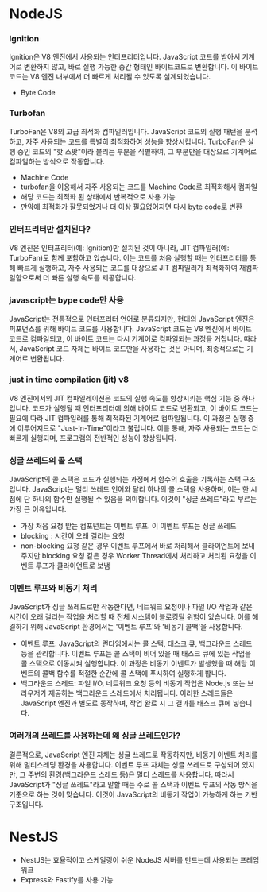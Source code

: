 # NodeJS

### Ignition

Ignition은 V8 엔진에서 사용되는 인터프리터입니다. JavaScript 코드를 받아서 기계어로 변환하지 않고, 바로 실행 가능한 중간 형태인 바이트코드로 변환합니다. 이 바이트코드는 V8 엔진 내부에서 더 빠르게 처리될 수 있도록 설계되었습니다.

- Byte Code

### Turbofan

TurboFan은 V8의 고급 최적화 컴파일러입니다. JavaScript 코드의 실행 패턴을 분석하고, 자주 사용되는 코드를 특별히 최적화하여 성능을 향상시킵니다. TurboFan은 실행 중인 코드의 "핫 스팟"이라 불리는 부분을 식별하여, 그 부분만을 대상으로 기계어로 컴파일하는 방식으로 작동합니다.

- Machine Code
- turbofan을 이용해서 자주 사용되는 코드를 Machine Code로 최적화해서 컴파일
- 해당 코드는 최적화 된 상태에서 반복적으로 사용 가능
- 만약에 최적화가 잘못되었거나 더 이상 필요없어지면 다시 byte code로 변환

### 인터프리터만 설치된다?

V8 엔진은 인터프리터(예: Ignition)만 설치된 것이 아니라, JIT 컴파일러(예: TurboFan)도 함께 포함하고 있습니다. 이는 코드를 처음 실행할 때는 인터프리터를 통해 빠르게 실행하고, 자주 사용되는 코드를 대상으로 JIT 컴파일러가 최적화하여 재컴파일함으로써 더 빠른 실행 속도를 제공합니다.

### javascript는 bype code만 사용

JavaScript는 전통적으로 인터프리터 언어로 분류되지만, 현대의 JavaScript 엔진은 퍼포먼스를 위해 바이트 코드를 사용합니다. JavaScript 코드는 V8 엔진에서 바이트 코드로 컴파일되고, 이 바이트 코드는 다시 기계어로 컴파일되는 과정을 거칩니다. 따라서, JavaScript 코드 자체는 바이트 코드만을 사용하는 것은 아니며, 최종적으로는 기계어로 변환됩니다.

### just in time compilation (jit) v8

V8 엔진에서의 JIT 컴파일레이션은 코드의 실행 속도를 향상시키는 핵심 기능 중 하나입니다. 코드가 실행될 때 인터프리터에 의해 바이트 코드로 변환되고, 이 바이트 코드는 필요에 따라 JIT 컴파일러를 통해 최적화된 기계어로 컴파일됩니다. 이 과정은 실행 중에 이루어지므로 "Just-In-Time"이라고 불립니다. 이를 통해, 자주 사용되는 코드는 더 빠르게 실행되며, 프로그램의 전반적인 성능이 향상됩니다.

### 싱글 쓰레드의 콜 스택

JavaScript의 콜 스택은 코드가 실행되는 과정에서 함수의 호출을 기록하는 스택 구조입니다. JavaScript는 멀티 쓰레드 언어와 달리 하나의 콜 스택을 사용하며, 이는 한 시점에 단 하나의 함수만 실행될 수 있음을 의미합니다. 이것이 "싱글 쓰레드"라고 부르는 가장 큰 이유입니다.

- 가장 처음 요청 받는 컴포넌트는 이벤트 루프. 이 이벤트 루프는 싱글 쓰레드
- blocking : 시간이 오래 걸리는 요청
- non-blocking 요청 같은 경우 이벤트 루프에서 바로 처리해서 클라이언트에 보내주지만 blocking 요청 같은 경우 Worker Thread에서 처리하고 처리된 요청을 이벤트 루프가 클라이언트로 보냄

### 이벤트 루프와 비동기 처리

JavaScript가 싱글 쓰레드로만 작동한다면, 네트워크 요청이나 파일 I/O 작업과 같은 시간이 오래 걸리는 작업을 처리할 때 전체 시스템이 블로킹될 위험이 있습니다. 이를 해결하기 위해 JavaScript 환경에서는 '이벤트 루프'와 '비동기 콜백'을 사용합니다.

- 이벤트 루프: JavaScript의 런타임에서는 콜 스택, 태스크 큐, 백그라운드 스레드 등을 관리합니다. 이벤트 루프는 콜 스택이 비어 있을 때 태스크 큐에 있는 작업을 콜 스택으로 이동시켜 실행합니다. 이 과정은 비동기 이벤트가 발생했을 때 해당 이벤트의 콜백 함수를 적절한 순간에 콜 스택에 푸시하여 실행하게 합니다.
- 백그라운드 스레드: 파일 I/O, 네트워크 요청 등의 비동기 작업은 Node.js 또는 브라우저가 제공하는 백그라운드 스레드에서 처리됩니다. 이러한 스레드들은 JavaScript 엔진과 별도로 동작하며, 작업 완료 시 그 결과를 태스크 큐에 넣습니다.

### 여러개의 쓰레드를 사용하는데 왜 싱글 쓰레드인가?

결론적으로, JavaScript 엔진 자체는 싱글 쓰레드로 작동하지만, 비동기 이벤트 처리를 위해 멀티스레딩 환경을 사용합니다. 이벤트 루프 자체는 싱글 쓰레드로 구성되어 있지만, 그 주변의 환경(백그라운드 스레드 등)은 멀티 스레드를 사용합니다. 따라서 JavaScript가 "싱글 쓰레드"라고 말할 때는 주로 콜 스택과 이벤트 루프의 작동 방식을 기준으로 하는 것이 맞습니다. 이것이 JavaScript의 비동기 작업이 가능하게 하는 기반 구조입니다.

# NestJS

- NestJS는 효율적이고 스케일링이 쉬운 NodeJS 서버를 만드는데 사용되는 프레임워크
- Express와 Fastify를 사용 가능
